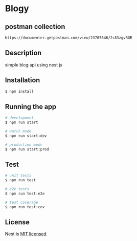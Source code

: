 # Blogy
## postman collection
```bash
https://documenter.getpostman.com/view/23767646/2s83zgvRGR
```
## Description

simple blog api using nest js

## Installation

```bash
$ npm install
```

## Running the app

```bash
# development
$ npm run start

# watch mode
$ npm run start:dev

# production mode
$ npm run start:prod
```

## Test

```bash
# unit tests
$ npm run test

# e2e tests
$ npm run test:e2e

# test coverage
$ npm run test:cov
```

## License

Nest is [MIT licensed](LICENSE).
